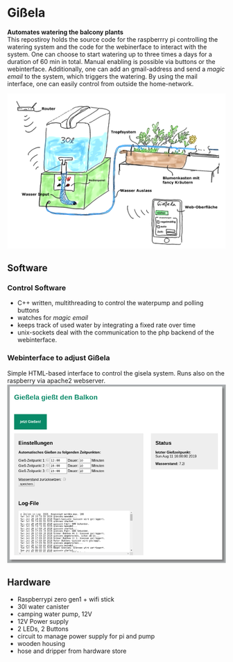 # Gißela
**Automates watering the balcony plants**<br>
This repostiroy holds the source code for the raspberrry pi controlling the watering system and the code for the webinerface to interact with the system. One can choose to start watering up to three times a days for a duration of 60 min in total. Manual enabling is possible via buttons or the webinterface.
Additionally, one can add an gmail-address and send a *magic email* to the system, which triggers the watering. By using the mail interface, one can easily control from outside the home-network.

![Giselasystem](doc/overallSystem.jpg)

## Software

### Control Software
* C++ written, multithreading to control the waterpump and polling buttons
* watches for *magic email*
* keeps track of used water by integrating a fixed rate over time
* unix-sockets deal with the communication to the php backend of the webinterface.

### Webinterface to adjust Gißela
Simple HTML-based interface to control the gisela system. Runs also on the raspberry via apache2 webserver.
![Giselasystem](doc/gisela_webinterface.png)

## Hardware
* Raspberrypi zero gen1 + wifi stick
* 30l water canister
* camping water pump, 12V
* 12V Power supply
* 2 LEDs, 2 Buttons
* circuit to manage power supply for pi and pump
* wooden housing
* hose and dripper from hardware store
